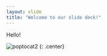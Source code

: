 ```yaml
---
layout: slide
title: "Welcome to our slide deck!"
---
```


Hello!

![poptocat2](https://octodex.github.com/images/poptocat_v2.png)
{: .center}

